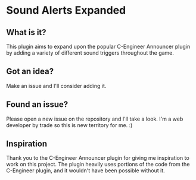 # Sound Alerts Expanded

## What is it?
This plugin aims to expand upon the popular C-Engineer Announcer plugin by adding a variety of different sound triggers throughout the game.

## Got an idea?
Make an issue and I'll consider adding it.

## Found an issue?
Please open a new issue on the repository and I'll take a look. I'm a web developer by trade so this is new territory for me. :) 

## Inspiration
Thank you to the C-Engineer Announcer plugin for giving me inspiration to work on this project. The plugin heavily uses portions of the code from the C-Engineer plugin, and it wouldn't have been possible without it.